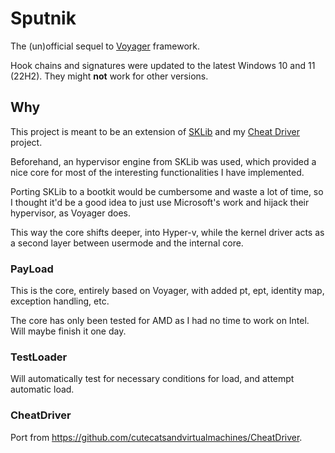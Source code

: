 # Sputnik
The (un)official sequel to [Voyager](https://github.com/backengineering/Voyager) framework.

Hook chains and signatures were updated to the latest Windows 10 and 11 (22H2).
They might **not** work for other versions.

## Why
This project is meant to be an extension of [SKLib](https://github.com/cutecatsandvirtualmachines/SKLib) and
my [Cheat Driver](https://github.com/cutecatsandvirtualmachines/CheatDriver) project.

Beforehand, an hypervisor engine from SKLib was used, which provided a nice core for most of the interesting functionalities
I have implemented.

Porting SKLib to a bootkit would be cumbersome and waste a lot of time, so I thought it'd be a good idea to just use Microsoft's
work and hijack their hypervisor, as Voyager does.

This way the core shifts deeper, into Hyper-v, while the kernel driver acts as a second layer between usermode and the internal core.

### PayLoad
This is the core, entirely based on Voyager, with added pt, ept, identity map, exception handling, etc.

The core has only been tested for AMD as I had no time to work on Intel. Will maybe finish it one day.

### TestLoader
Will automatically test for necessary conditions for load, and attempt automatic load.

### CheatDriver
Port from https://github.com/cutecatsandvirtualmachines/CheatDriver.
